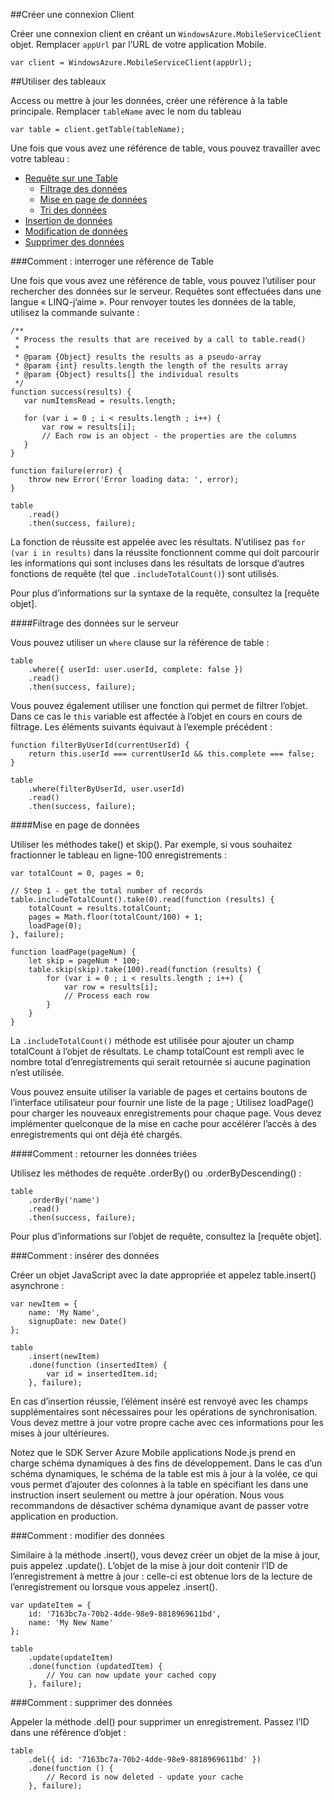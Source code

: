 ##<a name="create-client"></a>Créer une connexion Client

Créer une connexion client en créant un `WindowsAzure.MobileServiceClient` objet.  Remplacer `appUrl` par l’URL de votre application Mobile.

```
var client = WindowsAzure.MobileServiceClient(appUrl);
```

##<a name="table-reference"></a>Utiliser des tableaux

Access ou mettre à jour les données, créer une référence à la table principale. Remplacer `tableName` avec le nom du tableau

```
var table = client.getTable(tableName);
```

Une fois que vous avez une référence de table, vous pouvez travailler avec votre tableau :

* [Requête sur une Table](#querying)
  * [Filtrage des données](#table-filter)
  * [Mise en page de données](#table-paging)
  * [Tri des données](#sorting-data)
* [Insertion de données](#inserting)
* [Modification de données](#modifying)
* [Supprimer des données](#deleting)

###<a name="querying"></a>Comment : interroger une référence de Table

Une fois que vous avez une référence de table, vous pouvez l’utiliser pour rechercher des données sur le serveur.  Requêtes sont effectuées dans une langue « LINQ-j’aime ».
Pour renvoyer toutes les données de la table, utilisez la commande suivante :

```
/**
 * Process the results that are received by a call to table.read()
 *
 * @param {Object} results the results as a pseudo-array
 * @param {int} results.length the length of the results array
 * @param {Object} results[] the individual results
 */
function success(results) {
   var numItemsRead = results.length;

   for (var i = 0 ; i < results.length ; i++) {
       var row = results[i];
       // Each row is an object - the properties are the columns
   }
}

function failure(error) {
    throw new Error('Error loading data: ', error);
}

table
    .read()
    .then(success, failure);
```

La fonction de réussite est appelée avec les résultats.   N’utilisez pas `for (var i in results)` dans la réussite fonctionnent comme qui doit parcourir les informations qui sont incluses dans les résultats de lorsque d’autres fonctions de requête (tel que `.includeTotalCount()`) sont utilisés.

Pour plus d’informations sur la syntaxe de la requête, consultez la [requête objet].

####<a name="table-filter"></a>Filtrage des données sur le serveur

Vous pouvez utiliser un `where` clause sur la référence de table :

```
table
    .where({ userId: user.userId, complete: false })
    .read()
    .then(success, failure);
```

Vous pouvez également utiliser une fonction qui permet de filtrer l’objet.  Dans ce cas le `this` variable est affectée à l’objet en cours en cours de filtrage.  Les éléments suivants équivaut à l’exemple précédent :

```
function filterByUserId(currentUserId) {
    return this.userId === currentUserId && this.complete === false;
}

table
    .where(filterByUserId, user.userId)
    .read()
    .then(success, failure);
```

####<a name="table-paging"></a>Mise en page de données

Utiliser les méthodes take() et skip().  Par exemple, si vous souhaitez fractionner le tableau en ligne-100 enregistrements :

```
var totalCount = 0, pages = 0;

// Step 1 - get the total number of records
table.includeTotalCount().take(0).read(function (results) {
    totalCount = results.totalCount;
    pages = Math.floor(totalCount/100) + 1;
    loadPage(0);
}, failure);

function loadPage(pageNum) {
    let skip = pageNum * 100;
    table.skip(skip).take(100).read(function (results) {
        for (var i = 0 ; i < results.length ; i++) {
            var row = results[i];
            // Process each row
        }
    }
}
```

La `.includeTotalCount()` méthode est utilisée pour ajouter un champ totalCount à l’objet de résultats.  Le champ totalCount est rempli avec le nombre total d’enregistrements qui serait retournée si aucune pagination n’est utilisée.

Vous pouvez ensuite utiliser la variable de pages et certains boutons de l’interface utilisateur pour fournir une liste de la page ; Utilisez loadPage() pour charger les nouveaux enregistrements pour chaque page.  Vous devez implémenter quelconque de la mise en cache pour accélérer l’accès à des enregistrements qui ont déjà été chargés.


####<a name="sorting-data"></a>Comment : retourner les données triées

Utilisez les méthodes de requête .orderBy() ou .orderByDescending() :

```
table
    .orderBy('name')
    .read()
    .then(success, failure);
```

Pour plus d’informations sur l’objet de requête, consultez la [requête objet].

###<a name="inserting"></a>Comment : insérer des données

Créer un objet JavaScript avec la date appropriée et appelez table.insert() asynchrone :

```
var newItem = {
    name: 'My Name',
    signupDate: new Date()
};

table
    .insert(newItem)
    .done(function (insertedItem) {
        var id = insertedItem.id;
    }, failure);
```

En cas d’insertion réussie, l’élément inséré est renvoyé avec les champs supplémentaires sont nécessaires pour les opérations de synchronisation.  Vous devez mettre à jour votre propre cache avec ces informations pour les mises à jour ultérieures.

Notez que le SDK Server Azure Mobile applications Node.js prend en charge schéma dynamiques à des fins de développement.
Dans le cas d’un schéma dynamiques, le schéma de la table est mis à jour à la volée, ce qui vous permet d’ajouter des colonnes à la table en spécifiant les dans une instruction insert seulement ou mettre à jour opération.  Nous vous recommandons de désactiver schéma dynamique avant de passer votre application en production.

###<a name="modifying"></a>Comment : modifier des données

Similaire à la méthode .insert(), vous devez créer un objet de la mise à jour, puis appelez .update().  L’objet de la mise à jour doit contenir l’ID de l’enregistrement à mettre à jour : celle-ci est obtenue lors de la lecture de l’enregistrement ou lorsque vous appelez .insert().

```
var updateItem = {
    id: '7163bc7a-70b2-4dde-98e9-8818969611bd',
    name: 'My New Name'
};

table
    .update(updateItem)
    .done(function (updatedItem) {
        // You can now update your cached copy
    }, failure);
```

###<a name="deleting"></a>Comment : supprimer des données

Appeler la méthode .del() pour supprimer un enregistrement.  Passez l’ID dans une référence d’objet :

```
table
    .del({ id: '7163bc7a-70b2-4dde-98e9-8818969611bd' })
    .done(function () {
        // Record is now deleted - update your cache
    }, failure);
```
